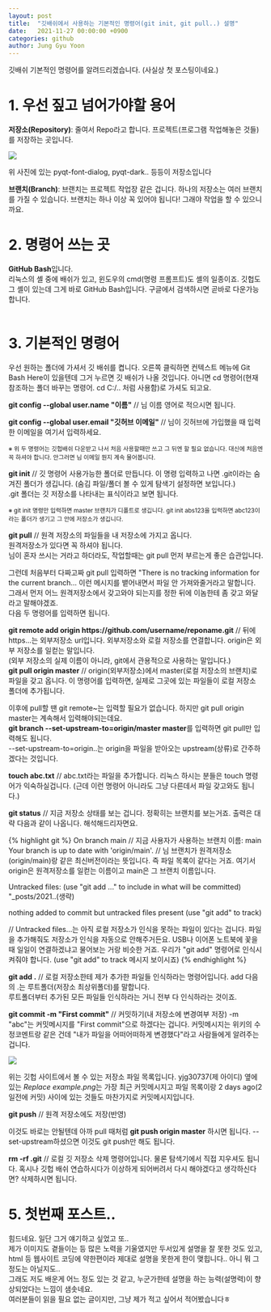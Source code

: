 ```yaml
---
layout: post
title:  "깃배쉬에서 사용하는 기본적인 명령어(git init, git pull..) 설명"
date:   2021-11-27 00:00:00 +0900
categories: github
author: Jung Gyu Yoon
---
```


깃배쉬 기본적인 명령어를 알려드리겠습니다. (사실상 첫 포스팅이네요.)<br>
<div>
  <h1>1. 우선 짚고 넘어가야할 용어</h1>
    <p>
    <b>저장소(Repository)</b>: 줄여서 Repo라고 합니다. 프로젝트(프로그램 작업해놓은 것들)를 저장하는 곳입니다.
    </p>
    <p><img src="{{site.url}}/images/repo.png"/></p>
    <p>위 사진에 있는 pyqt-font-dialog, pyqt-dark.. 등등이 저장소입니다</p>
    <p>
    <b>브랜치(Branch)</b>: 브랜치는 프로젝트 작업장 같은 겁니다. 하나의 저장소는 여러 브랜치를 가질 수 있습니다. 브랜치는 하나 이상 꼭 있어야 됩니다! 그래야 작업을 할 수 있으니까요.
    </p>
</div>

<div>
  <h1>2. 명령어 쓰는 곳</h1>
  <b>GitHub Bash</b>입니다.<br> 리눅스의 셸 중에 배쉬가 있고, 윈도우의 cmd(명령 프롬프트)도 셸의 일종이죠. 깃헙도 그 셸이 있는데 그게 바로 GitHub Bash입니다. 구글에서 검색하시면 곧바로 다운가능합니다.<br><br>
</div>

<div>
  <h1>3. 기본적인 명령어</h1>
  <p>우선 원하는 폴더에 가셔서 깃 배쉬를 켭니다. 오른쪽 클릭하면 컨텍스트 메뉴에 Git Bash Here이 있을텐데 그거 누르면 깃 배쉬가 나올 것입니다. 아니면 cd 명령어(현재 참조하는 폴더 바꾸는 명령어. cd C:/.. 처럼 사용함)로 가셔도 되고요.</p>
  <p><b>git config --global user.name "이름"</b> // 님 이름 영어로 적으시면 됩니다.</p>
  <p><b>git config --global user.email "깃허브 이메일"</b> // 님이 깃허브에 가입했을 때 입력한 이메일을 여기서 입력하세요.</p>
  <p><small>※ 위 두 명령어는 깃헙배쉬 다운받고 나서 처음 사용할때만 쓰고 그 뒤엔 할 필요 없습니다. 대신에 처음엔 꼭 하셔야 합니다. 안그러면 님 이메일 뭔지 계속 물어봅니다.</small></p>

  <p><b>git init</b> // 깃 명령어 사용가능한 폴더로 만듭니다. 이 명령 입력하고 나면 .git이라는 숨겨진 폴더가 생깁니다. (숨김 파일/폴더 볼 수 있게 탐색기 설정하면 보입니다.)<br>
  .git 폴더는 깃 저장소를 나타내는 표식이라고 보면 됩니다.</p>
  <p><small>※ git init 명령만 입력하면 master 브랜치가 디폴트로 생깁니다. git init abs123을 입력하면 abc123이라는 폴더가 생기고 그 안에 저장소가 생깁니다.</small></p>

  <p><b>git pull</b> // 원격 저장소의 파일들을 내 저장소에 가지고 옵니다.<br> 원격저장소가 있다면 꼭 하셔야 됩니다.<br>
  님이 혼자 쓰시는 거라고 하더라도, 작업할때는 git pull 먼저 부르는게 좋은 습관입니다.</p>

  <p>그런데 처음부터 다짜고짜 git pull 입력하면 "There is no tracking information for the current branch... 이런 메시지를 뱉어내면서 파일 안 가져와줄거라고 말합니다. 그래서 먼저 어느 원격저장소에서 갖고와야 되는지를 정한 뒤에 이놈한테 좀 갖고 와달라고 말해야겠죠.<br>다음 두 명령어를 입력하면 됩니다.
  
  <p><b>git remote add origin https://github.com/username/reponame.git</b> // 뒤에 https...는 외부저장소 url입니다. 외부저장소와 로컬 저장소를 연결합니다. origin은 외부 저장소를 일컫는 말입니다.<br>
  (외부 저장소의 실제 이름이 아니라, git에서 관용적으로 사용하는 말입니다.)<br>
  <b>git pull origin master</b> // origin(외부저장소)에서 master(로컬 저장소의 브랜치)로 파일을 갖고 옵니다. 이 명령어를 입력하면, 실제로 그곳에 있는 파일들이 로컬 저장소 폴더에 추가됩니다.</p>

  <p>이후에 pull할 땐 git remote~는 입력할 필요가 없습니다. 하지만 git pull origin master는 계속해서 입력해야되는데요. <br><b>git branch --set-upstream-to=origin/master master</b>를 입력하면 git pull만 입력해도 됩니다.<br>--set-upstream-to=origin..는 origin을 파일을 받아오는 upstream(상류)로 간주하겠다는 것입니다.</p>

  <p><b>touch abc.txt</b> // abc.txt라는 파일을 추가합니다. 리눅스 하시는 분들은 touch 명령어가 익숙하실겁니다. (근데 이런 명령어 아니라도 그냥 다른데서 파일 갖고와도 됩니다.)</p>

  <p><b>git status</b> // 지금 저장소 상태를 보는 겁니다. 정확히는 브랜치를 보는거죠.
  출력은 대략 다음과 같이 나옵니다. 해석해드리자면요.

  {% highlight git %}
  On branch main // 지금 사용자가 사용하는 브랜치 이름: main
  Your branch is up to date with 'origin/main'. // 
  님 브랜치가 원격저장소(origin/main)랑 같은 최신버전이라는 뜻입니다. 
  즉 파일 목록이 같다는 거죠.
  여기서 origin은 원격저장소를 일컫는 이름이고 main은 그 브랜치 이름입니다.

  Untracked files:
    (use "git add <file>..." to include in what will be committed)
          "_posts/2021..(생략)

  nothing added to commit but untracked files present (use "git add" to track)

  // Untracked files...는 아직 로컬 저장소가 인식을 못하는 파일이 있다는 겁니다. 
  파일을 추가해줘도 저장소가 인식을 자동으로 안해주거든요. 
  USB나 이어폰 노트북에 꽃을때 일일이 연결하겠냐고 물어보는 거랑 비슷한 거죠. 
  우리가 "git add" 명령어로 인식시켜줘야 합니다. 
  (use "git add" to track 메시지 보이시죠)
  {% endhighlight %}

  <p><b>git add .</b> // 로컬 저장소한테 제가 추가한 파일들 인식하라는 명령어입니다. add 다음의 .는 루트폴더(저장소 최상위폴더)를 말합니다.<br>
  루트폴더부터 추가된 모든 파일들 인식하라는 거니 전부 다 인식하라는 것이죠.</p>

  <p><b>git commit -m "First commit"</b> // 커밋하기(내 저장소에 변경여부 저장) -m "abc"는 커밋메시지를 "First commit"으로 하겠다는 겁니다. 커밋메시지는 위키의 수정코멘트랑 같은 건데 "내가 파일을 어떠어떠하게 변경했다"라고 사람들에게 알려주는 겁니다.</p>

  <p><img src="{{site.url}}/images/commit_message.png"></p>
  
  <p>위는 깃헙 사이트에서 볼 수 있는 저장소 파일 목록입니다. yjg30737(제 아이디) 옆에 있는 <cite>Replace example.png</cite>는 가장 최근 커밋메시지고 파일 목록이랑 2 days ago(2일전에 커밋) 사이에 있는 것들도 마찬가지로 커밋메시지입니다.</p>

  <p><b>git push</b> // 원격 저장소에도 저장(반영)</p>
  <p>이것도 바로는 안될텐데 아까 pull 때처럼 <b>git push origin master</b> 하시면 됩니다. --set-upstream하셨으면 이것도 git push만 해도 됩니다.</p>

  <p><b>rm -rf .git</b> // 로컬 깃 저장소 삭제 명령어입니다. 물론 탐색기에서 직접 지우셔도 됩니다. 혹시나 깃헙 배쉬 연습하시다가 이상하게 되어버려서 다시 해야겠다고 생각하신다면? 삭제하시면 됩니다.</p>


<div>
  <h1>5. 첫번째 포스트..</h1>
  <p>힘드네요. 일단 그거 얘기하고 싶었고 또..<br>
  제가 이미지도 곁들이는 등 많은 노력을 기울였지만 두서있게 설명을 잘 못한 것도 있고, html 등 웹사이트 코딩에 약한편이라 제대로 설명을 못한게 한이 맺힙니다.. 아니 뭐 그정도는 아닐지도..<br>
  그래도 저도 배운게 어느 정도 있는 것 같고, 누군가한테 설명을 하는 능력(설명력)이 향상되었다는 느낌이 샘솟네요.<br> 
  여러분들이 읽을 필요 없는 글이지만, 그냥 제가 적고 싶어서 적어봤습니다ㅎ</p>